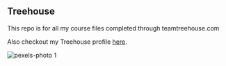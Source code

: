## Treehouse

This repo is for all my course files completed through teamtreehouse.com

Also checkout my Treehouse profile [here](https://teamtreehouse.com/bruner).

![pexels-photo 1](https://cloud.githubusercontent.com/assets/21524005/18237101/6e362436-72fb-11e6-850a-2af300f11ab2.jpg)
